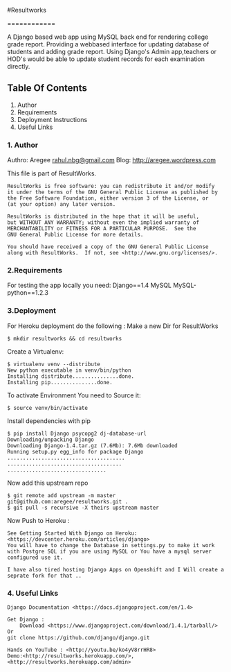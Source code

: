 

#Resultworks

============

A Django based web app using MySQL back end for rendering college grade report.
Providing a webbased interface for updating database of students and adding grade report.
Using Django's Admin app,teachers or HOD's would be able to update student records for each examination directly.

## Table Of Contents

1. Author
2. Requirements
3. Deployment Instructions 
4. Useful Links

### 1. Author 

Authro: Aregee <rahul.nbg@gmail.com>
Blog: <http://aregee.wordpress.com>

This file is part of ResultWorks.

    ResultWorks is free software: you can redistribute it and/or modify
    it under the terms of the GNU General Public License as published by
    the Free Software Foundation, either version 3 of the License, or
    (at your option) any later version.

    ResultWorks is distributed in the hope that it will be useful,
    but WITHOUT ANY WARRANTY; without even the implied warranty of
    MERCHANTABILITY or FITNESS FOR A PARTICULAR PURPOSE.  See the
    GNU General Public License for more details.

    You should have received a copy of the GNU General Public License
    along with ResultWorks.  If not, see <http://www.gnu.org/licenses/>.

### 2.Requirements 
   For testing the app locally you need: 
   Django==1.4
   MySQL 
   MySQL-python==1.2.3
      
  
### 3.Deployment 
   For Heroku deployment do the following :
   Make a new Dir for ResultWorks 

   	$ mkdir resultworks && cd resultworks

   Create a Virtualenv:
   
   	$ virtualenv venv --distribute
   	New python executable in venv/bin/python
   	Installing distribute...............done.
   	Installing pip...............done.

   To activate Environment You need to Source it:
   

   	$ source venv/bin/activate

   Install dependencies with pip

    $ pip install Django psycopg2 dj-database-url
    Downloading/unpacking Django
    Downloading Django-1.4.tar.gz (7.6Mb): 7.6Mb downloaded
    Running setup.py egg_info for package Django
    ......................................
    .....................................
    ................................

   Now add this upstream repo
    
    $ git remote add upstream -m master git@github.com:aregee/resultworks.git .
    $ git pull -s recursive -X theirs upstream master

   Now Push to Heroku :
        
    See Getting Started With Django on Heroku: <https://devcenter.heroku.com/articles/django>
    You will have to change the Database in settings.py to make it work with Postgre SQL if you are using MySQL or You have a mysql server configured use it.

    I have also tired hosting Django Apps on Openshift and I Will create a seprate fork for that ..
    
### 4. Useful Links 
    
    Django Documentation <https://docs.djangoproject.com/en/1.4>
    
    Get Django :
    	Download <https://www.djangoproject.com/download/1.4.1/tarball/>    	Or
	git clone https://github.com/django/django.git	
	
    Hands on YouTube : <http://youtu.be/ko4yV8rrHR8>
    Demo:<http://resultworks.herokuapp.com/>,<http://resultworks.herokuapp.com/admin>
